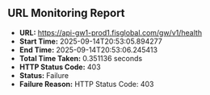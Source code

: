 ## URL Monitoring Report

- **URL:** https://api-gw1-prod1.fisglobal.com/gw/v1/health
- **Start Time:** 2025-09-14T20:53:05.894277
- **End Time:** 2025-09-14T20:53:06.245413
- **Total Time Taken:** 0.351136 seconds
- **HTTP Status Code:** 403
- **Status:** Failure
- **Failure Reason:** HTTP Status Code: 403
